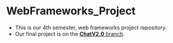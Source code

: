 # WebFrameworks_Project
- This is our 4th semester, web frameworks project repository.
- Our final project is on the [**ChatV2.0** branch](https://github.com/rishitc/WebFrameworks_Project/tree/ChatV2.0).

